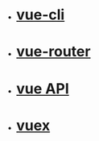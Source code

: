 * # [vue-cli](#vue-cli)
* # [vue-router](/share-vue-router/new.md)
* # [vue API](/share-vue-router/vue-api.md)
* # [vuex](/share-vue-router/vuex.md)



